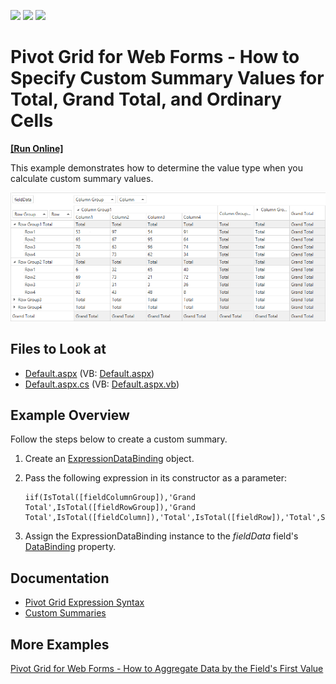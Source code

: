 <!-- default badges list -->
![](https://img.shields.io/endpoint?url=https://codecentral.devexpress.com/api/v1/VersionRange/128577729/22.1.2%2B)
[![](https://img.shields.io/badge/Open_in_DevExpress_Support_Center-FF7200?style=flat-square&logo=DevExpress&logoColor=white)](https://supportcenter.devexpress.com/ticket/details/E2592)
[![](https://img.shields.io/badge/📖_How_to_use_DevExpress_Examples-e9f6fc?style=flat-square)](https://docs.devexpress.com/GeneralInformation/403183)
<!-- default badges end -->

# Pivot Grid for Web Forms - How to Specify Custom Summary Values for Total, Grand Total, and Ordinary Cells
<!-- run online -->
**[[Run Online]](https://codecentral.devexpress.com/128577729/)**
<!-- run online end -->

This example demonstrates how to determine the value type when you calculate custom summary values.

![Pivot Grid](images/image.png)
<!-- default file list -->
## Files to Look at 

* [Default.aspx](./CS/WebSite/Default.aspx) (VB: [Default.aspx](./VB/WebSite/Default.aspx))
* [Default.aspx.cs](./CS/WebSite/Default.aspx.cs) (VB: [Default.aspx.vb](./VB/WebSite/Default.aspx.vb))
<!-- default file list end -->

## Example Overview

Follow the steps below to create a custom summary.
1. Create an [ExpressionDataBinding](https://docs.devexpress.com/AspNet/DevExpress.Web.ASPxPivotGrid.ExpressionDataBinding?p=netframework) object.
2. Pass the following expression in its constructor as a parameter:

    ```
    iif(IsTotal([fieldColumnGroup]),'Grand Total',IsTotal([fieldRowGroup]),'Grand Total',IsTotal([fieldColumn]),'Total',IsTotal([fieldRow]),'Total',Sum([Data]))
    ``` 
3. Assign the ExpressionDataBinding instance to the _fieldData_ field's [DataBinding](https://docs.devexpress.com/CoreLibraries/DevExpress.XtraPivotGrid.PivotGridFieldBase.DataBinding) property.

## Documentation

- [Pivot Grid Expression Syntax](https://docs.devexpress.com/CoreLibraries/120512/devexpress-pivot-grid-core-library/advanced-analytics/pivot-grid-expression-syntax#functions)
- [Custom Summaries](https://docs.devexpress.com/AspNet/7301/components/pivot-grid/data-shaping/aggregation/summaries/custom-summaries)

## More Examples

[Pivot Grid for Web Forms - How to Aggregate Data by the Field's First Value](https://github.com/DevExpress-Examples/aspnet-pivot-grid-custom-aggregates)

